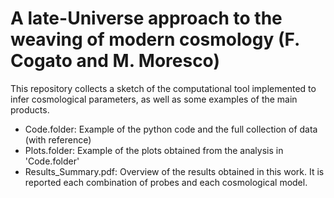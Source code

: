 # A late-Universe approach to the weaving of modern cosmology (F. Cogato and M. Moresco)

This repository collects a sketch of the computational tool implemented to infer cosmological parameters, as well as some examples of the main products.

  - Code.folder: Example of the python code and the full collection of data (with reference)
  - Plots.folder: Example of the plots obtained from the analysis in 'Code.folder'
  - Results_Summary.pdf: Overview of the results obtained in this work. It is reported each combination of probes and each cosmological model. 
